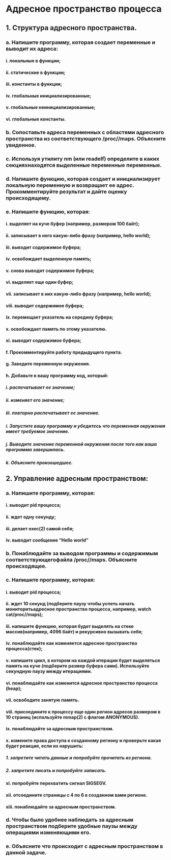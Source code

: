 # Адресное пространство процесса

## 1. Структура адресного пространства.
### a. Напишите программу, которая создает переменные и выводит их адреса:
#### i. локальные в функции;
#### ii. статические в функции;
#### iii. константы в функции;
#### iv. глобальные инициализированные;
#### v. глобальные неинициализированные;
#### vi. глобальные константы.
### b. Сопоставьте адреса переменных с областями адресного пространства из соответствующего /proc/<pid>/maps. Объясните увиденное.
### c. Используя утилиту nm (или readelf) определите в каких секцияхнаходятся выделенные переменные переменные.
### d. Напишите функцию, которая создает и инициализирует локальную переменную и возвращает ее адрес. Прокомментируйте результат и дайте оценку происходящему.
### e. Напишите функцию, которая:
#### i. выделяет на куче буфер (например, размером 100 байт);
#### ii. записывает в него какую-либо фразу (например, hello world);
#### iii. выводит содержимое буфера;
#### iv. освобождает выделенную память;
#### v. снова выводит содержимое буфера;
#### vi. выделяет еще один буфер;
#### vii. записывает в них какую-либо фразу (например, hello world);
#### viii. выводит содержимое буфера;
#### ix. перемещает указатель на середину буфера;
#### x. освобождает память по этому указателю.
#### xi. выводит содержимое буфера;
#### f. Прокомментируйте работу предыдущего пункта.
#### g. Заведите переменную окружения.
#### h. Добавьте в вашу программу код, который:
##### i. распечатывает ее значение;
##### ii. изменяет его значение;
##### iii. повторно распечатывает ее значение.
##### i. Запустите вашу программу и убедитесь что переменная окружения имеет требуемое значение.
##### j. Выведите значение переменной окружения после того как ваша программа завершилась.
##### k. Объясните произошедшее.
## 2. Управление адресным пространством:
### a. Напишите программу, которая:
#### i. выводит pid процесса;
#### ii. ждет одну секунду;
#### iii. делает exec(2) самой себя;
#### iv. выводит сообщение “Hello world”
### b. Понаблюдайте за выводом программы и содержимым соответствующегофайла /proc/<pid>/maps. Объясните происходящее.
### c. Напишите программу, которая:
#### i. выводит pid процесса;
#### ii. ждет 10 секунд (подберите паузу чтобы успеть начать мониторитьадресное пространство процесса, например, watch cat/proc/<pid>/maps);
#### iii. напишите функцию, которая будет выделять на стеке массив(например, 4096 байт) и рекурсивно вызывать себя;
#### iv. понаблюдайте как изменяется адресное пространство процесса(стек);
#### v. напишите цикл, в котором на каждой итерации будет выделяться память на куче (подберите размер буфера сами). Используйте секундную паузу между итерациями.
#### vi. понаблюдайте как изменится адресное пространство процесса (heap);
#### vii. освободите занятую память.
#### viii. присоедините к процессу еще один регион адресов размером в 10 страниц (используйте mmap(2) с флагом ANONYMOUS).
#### ix. понаблюдайте за адресным пространством.
#### x. измените права доступа к созданному региону и проверьте какая будет реакция, если их нарушить:
##### 1. запретите читать данные и попробуйте прочитать из региона.
##### 2. запретите писать и попробуйте записать.
#### xi. попробуйте перехватить сигнал SIGSEGV.
#### xii. отсоедините страницы с 4 по 6 в созданном вами регионе.
#### xiii. понаблюдайте за адресным пространством.
### d. Чтобы было удобнее наблюдать за адресным пространством подберите удобные паузы между операциями изменяющими его.
### e. Объясните что происходит с адресным пространством в данной задаче.